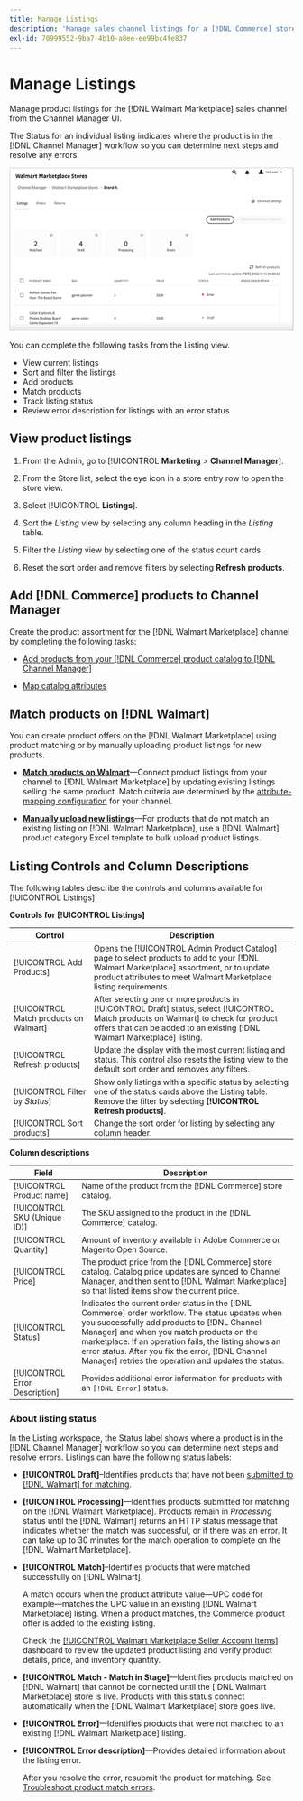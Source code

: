 ```yaml
---
title: Manage Listings
description: 'Manage sales channel listings for a [!DNL Commerce] store with Channel Manager for Adobe Commerce and Magento Open Source.'
exl-id: 70999552-9ba7-4b10-a8ee-ee99bc4fe837
---
```

# Manage Listings

Manage product listings for the [!DNL Walmart Marketplace] sales channel from the Channel Manager UI.

The Status for an individual listing indicates where the product is in the [!DNL Channel Manager] workflow so you can determine next steps and resolve any errors.

![Listings page for a connected sales channel](assets/listings-dashboard-view.png)

You can complete the following tasks from the Listing view.

* View current listings
* Sort and filter the listings
* Add products
* Match products
* Track listing status
* Review error description for listings with an error status

## View product listings

1. From the Admin, go to [!UICONTROL **Marketing** > **Channel Manager**].

1. From the Store list, select the eye icon in a store entry row to open the store view.

1. Select [!UICONTROL **Listings**].

1. Sort the *Listing* view by selecting any column heading in the *Listing* table.

1. Filter the *Listing* view by selecting one of the status count cards.

1. Reset the sort order and remove filters by selecting **Refresh products**.

## Add [!DNL Commerce] products to Channel Manager

Create the product assortment for the [!DNL Walmart Marketplace] channel by completing the following tasks:

* [Add products from your [!DNL Commerce] product catalog to [!DNL Channel Manager]](add-products-to-channel-store.md)

* [Map catalog attributes](map-catalog-attributes.md#configure-product-attribute-settings)

## Match products on [!DNL Walmart]

You can create product offers on the [!DNL Walmart Marketplace] using product matching or by manually uploading product listings for new products.

* **[Match products on Walmart](connect-listings-to-marketplace.md)**—Connect product listings from your channel to [!DNL Walmart Marketplace] by updating existing listings selling the same product. Match criteria are determined by the [attribute-mapping configuration](map-catalog-attributes.md) for your channel.

* **[Manually upload new listings](connect-listings-to-marketplace.md#upload-new-product-listings)**—For products that do not match an existing listing on [!DNL Walmart Marketplace], use a [!DNL Walmart] product category Excel template to bulk upload product listings.

## Listing Controls and Column Descriptions

The following tables describe the controls and columns available for [!UICONTROL Listings].

**Controls for [!UICONTROL Listings]**

| **Control**                            | **Description**                                                                                                                                                                                                   |
|----------------------------------------|-------------------------------------------------------------------------------------------------------------------------------------------------------------------------------------------------------------------|
| [!UICONTROL Add Products]              | Opens the [!UICONTROL Admin Product Catalog] page to select products to add to your [!DNL Walmart Marketplace] assortment, or to update product attributes to meet Walmart Marketplace listing requirements.      |
| [!UICONTROL Match products on Walmart] | After selecting one or more products in [!UICONTROL Draft] status, select [!UICONTROL Match products on Walmart] to check for product offers that can be added to an existing [!DNL Walmart Marketplace] listing. |
| [!UICONTROL Refresh products]          | Update the display with the most current listing and status. This control also resets the listing view to the default sort order and removes any filters.                                                         |
| [!UICONTROL Filter by *Status*]        | Show only listings with a specific status by selecting one of the status cards above the Listing table. Remove the filter by selecting **[!UICONTROL Refresh products]**.                                         |
| [!UICONTROL Sort products]             | Change the sort order for listing by selecting any column header.                                                                                                                                                 |


**Column descriptions**

| **Field**                      | **Description**                                                                                                                                                                                                                                                                                                                                                   |
|--------------------------------|-------------------------------------------------------------------------------------------------------------------------------------------------------------------------------------------------------------------------------------------------------------------------------------------------------------------------------------------------------------------|
| [!UICONTROL Product name]      | Name of the product from the [!DNL Commerce] store catalog.                                                                                                                                                                                                                                                                                                       |
| [!UICONTROL SKU (Unique ID)]   | The SKU assigned to the product in the [!DNL Commerce] catalog.                                                                                                                                                                                                                                                                                                   |
| [!UICONTROL  Quantity]         | Amount of inventory available in Adobe Commerce or Magento Open Source.                                                                                                                                                                                                                                                                                           |
| [!UICONTROL Price]             | The product price from the [!DNL Commerce] store catalog. Catalog price updates are synced to Channel Manager, and then sent to [!DNL Walmart Marketplace]  so that listed items show the current price.                                                                                                                                                          |
| [!UICONTROL Status]            | Indicates the current order status in the [!DNL Commerce] order workflow. The status updates when you successfully add products to [!DNL Channel Manager] and when you match products on the marketplace. If an operation fails, the listing shows an error status. After you fix the error, [!DNL Channel Manager] retries the operation and updates the status. |
| [!UICONTROL Error Description] | Provides additional error information for products with an `[!DNL Error]` status.                                                                                                                                                                                                                                                                                 |

### About listing status

In the Listing workspace, the Status label shows where a product is in the [!DNL Channel Manager] workflow so you can determine next steps and resolve errors. Listings can have the following status labels:

*  **[!UICONTROL Draft]**–Identifies products that have not been [submitted to [!DNL Walmart] for matching](connect-listings-to-marketplace.md#match-products).

*  **[!UICONTROL Processing]**—Identifies products submitted for matching on the [!DNL Walmart Marketplace]. Products remain in *Processing* status until the [!DNL Walmart] returns an HTTP status message that indicates whether the match was successful, or if there was an error. It can take up to 30 minutes for the match operation to complete on the [!DNL Walmart Marketplace].

* **[!UICONTROL Match]**–Identifies products that were matched successfully on [!DNL Walmart].

    A match occurs when the product attribute value—UPC code for example—matches the UPC value in an existing [!DNL Walmart Marketplace] listing. When a product matches, the Commerce product offer is added to the existing listing.

    Check the [[!UICONTROL Walmart Marketplace Seller Account Items]](https://seller.walmart.com/items-and-inventory/manage-items) dashboard to review the updated product listing and verify product details, price, and inventory quantity.

* **[!UICONTROL Match - Match in Stage]**—Identifies products matched on [!DNL Walmart] that cannot be connected until the [!DNL Walmart Marketplace] store is live. Products with this status connect automatically when the [!DNL Walmart Marketplace] store goes live.

* **[!UICONTROL Error]**—Identifies products that were not matched to an existing [!DNL Walmart Marketplace] listing.

* **[!UICONTROL Error description]**—Provides detailed information about the listing error.

  After you resolve the error, resubmit the product for matching. See [Troubleshoot product match errors](connect-listings-to-marketplace.md#troubleshoot-product-match-errors).
